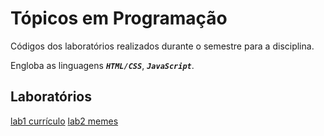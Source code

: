 # Tópicos em Programação

Códigos dos laboratórios realizados durante o semestre para a disciplina.

Engloba as linguagens ***```HTML/CSS```***, ***```JavaScript```***.

## Laboratórios
[lab1 currículo](https://h-ssiqueira.github.io/ProgramsCOLLEGE/TP/lab01)
[lab2 memes](https://h-ssiqueira.github.io/ProgramsCOLLEGE/TP/lab02)